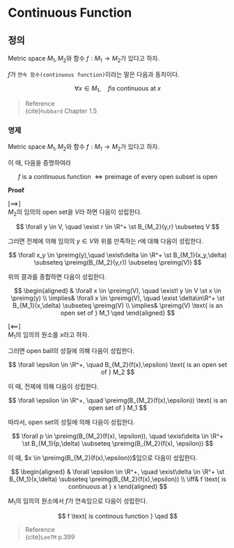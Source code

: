 # Continuous Function
## 정의
Metric space $M_1,M_2$와 함수 $f : M_1 \rightarrow M_2$가 있다고 하자.

$f$가 `연속 함수(continuous function)`이라는 말은 다음과 동치이다.

$$ \forall x \in M_1, \quad f \text{is continuous at } x $$

> Reference  
> {cite}`hubbard` Chapter 1.5

### 명제
Metric space $M_1,M_2$와 함수 $f : M_1 \rightarrow M_2$가 있다고 하자.

이 때, 다음을 증명하여라

$$ f \text{ is a continuous function } \iff \text{preimage of every open subset is open} $$

**Proof**

[$\implies$]  
$M_2$의 임의의 open set을 $V$라 하면 다음이 성립한다.

$$ \forall y \in V, \quad \exist r \in \R^+ \st B_{M_2}(y,r) \subseteq V $$

그러면 전제에 의해 임의의 $y\in V$와 위를 만족하는 $r$에 대해 다음이 성립한다.

$$ \forall x_y \in \preimg(y),\quad  \exist\delta \in \R^+ \st B_{M_1}(x_y,\delta) \subseteq \preimg(B_{M_2}(y,r)) \subseteq \preimg(V)) $$

위의 결과를 종합하면 다음이 성립한다.

$$ \begin{aligned} & \forall x \in \preimg(V), \quad \exist! y \in V \st x \in \preimg(y) \\ \implies& \forall x \in \preimg(V), \quad \exist \delta\in\R^+ \st B_{M_1}(x,\delta) \subseteq \preimg(V) \\ \implies& \preimg(V) \text{ is an open set of } M_1 \qed  \end{aligned}  $$

[$\impliedby$]  
$M_1$의 임의의 원소를 $x$라고 하자.

그러면 open ball의 성질에 의해 다음이 성립한다.

$$ \forall \epsilon \in \R^+, \quad B_{M_2}(f(x),\epsilon) \text{ is an open set of } M_2 $$

이 때, 전제에 의해 다음이 성립한다.

$$ \forall \epsilon \in \R^+, \quad \preimg(B_{M_2}(f(x),\epsilon)) \text{ is an open set of } M_1 $$

따라서, open set의 성질에 의해 다음이 성립한다.

$$ \forall p \in \preimg(B_{M_2}(f(x), \epsilon)), \quad \exist\delta \in \R^+ \st B_{M_1}(p,\delta) \subseteq \preimg(B_{M_2}(f(x), \epsilon)) $$

이 때, $x \in \preimg(B_{M_2}(f(x),\epsilon))$임으로 다음이 성립한다.

$$ \begin{aligned} & \forall \epsilon \in \R^+, \quad \exist\delta \in \R^+ \st  B_{M_1}(x,\delta) \subseteq \preimg(B_{M_2}(f(x),\epsilon)) \\ \iff& f \text{ is continuous at } x \end{aligned} $$

$M_1$의 임의의 원소에서 $f$가 연속임으로 다음이 성립한다.

$$ f \text{ is continous function } \qed $$

> Reference  
> {cite}`LeeTM` p.399